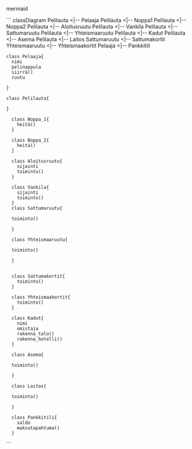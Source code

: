 mermaid

´´´
  classDiagram
    Pelilauta <|-- Pelaaja
    Pelilauta <|-- Noppa1
    Pelilauta <|-- Noppa2
    Pelilauta <|-- Aloitusruutu
    Pelilauta <|-- Vankila
    Pelilauta <|-- Sattumaruutu
    Pelilauta <|-- Yhteismaaruutu
    Pelilauta <|-- Kadut
    Pelilauta <|-- Asema
    Pelilauta <|-- Laitos
    Sattumaruutu <|-- Sattumakortit
    Yhteismaaruutu <|-- Yhteismaakortit
    Pelaaja <|-- Pankkitili

    class Pelaaja{
      nimi
      pelinappula
      siirrä()
      ruutu

    }

    class Pelilauta{
           
    }

      class Noppa_1{
        heitä()
      }

      class Noppa_2{      
        heitä()
      }
      
      class Aloitusruutu{
        sijainti
        toiminto()
      }
      
      class Vankila{
        sijainti
        toiminto()
      }
      class Sattumaruutu{
      
      toiminto()
        
      }
      
      class Yhteismaaruutu{
      
      toiminto()
        
      }
      
     
      class Sattumakortit{
        toiminto()
      }
      
      class Yhteismaakortit{
        toiminto()
      }
      
      class Kadut{
        nimi
        omistaja
        rakenna_talo()
        rakenna_hotelli()
      }
      
      class Asema{
      
      toiminto()
      
      }
      
      class Laitos{
      
      toiminto()
      
      }
      
      class Pankkitili{
        saldo
        maksutapahtuma()
      }
´´´
